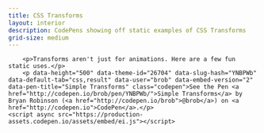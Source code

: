 ```yaml
---
title: CSS Transforms
layout: interior
description: CodePens showing off static examples of CSS Transforms
grid-size: medium
---
```


<div class="">

        <p>Transforms aren't just for animations. Here are a few fun static uses.</p>
        <p data-height="500" data-theme-id="26704" data-slug-hash="YNBPWb" data-default-tab="css,result" data-user="brob" data-embed-version="2" data-pen-title="Simple Transforms" class="codepen">See the Pen <a href="http://codepen.io/brob/pen/YNBPWb/">Simple Transforms</a> by Bryan Robinson (<a href="http://codepen.io/brob">@brob</a>) on <a href="http://codepen.io">CodePen</a>.</p>
    <script async src="https://production-assets.codepen.io/assets/embed/ei.js"></script>

</div>
